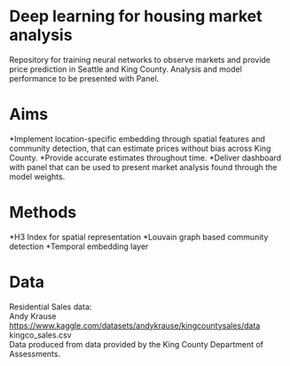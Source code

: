 # Deep learning for housing market analysis

Repository for training neural networks to observe markets and provide price prediction in Seattle and King County.
Analysis and model performance to be presented with Panel.

# Aims
*Implement location-specific embedding through spatial features and community detection, that can estimate prices without bias across King County.
*Provide accurate estimates throughout time.
*Deliver dashboard with panel that can be used to present market analysis found through the model weights.

# Methods
*H3 Index for spatial representation
*Louvain graph based community detection
*Temporal embedding layer

# Data
Residential Sales data:\
Andy Krause https://www.kaggle.com/datasets/andykrause/kingcountysales/data kingco_sales.csv\
Data produced from data provided by the King County Department of Assessments.
